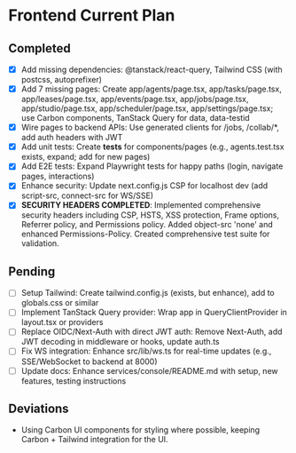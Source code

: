 # Frontend Current Plan

## Completed

- [x] Add missing dependencies: @tanstack/react-query, Tailwind CSS (with postcss, autoprefixer)
- [x] Add 7 missing pages: Create app/agents/page.tsx, app/tasks/page.tsx, app/leases/page.tsx, app/events/page.tsx, app/jobs/page.tsx, app/studio/page.tsx, app/scheduler/page.tsx, app/settings/page.tsx; use Carbon components, TanStack Query for data, data-testid
- [x] Wire pages to backend APIs: Use generated clients for /jobs, /collab/\*, add auth headers with JWT
- [x] Add unit tests: Create **tests** for components/pages (e.g., agents.test.tsx exists, expand; add for new pages)
- [x] Add E2E tests: Expand Playwright tests for happy paths (login, navigate pages, interactions)
- [x] Enhance security: Update next.config.js CSP for localhost dev (add script-src, connect-src for WS/SSE)
- [x] **SECURITY HEADERS COMPLETED**: Implemented comprehensive security headers including CSP, HSTS, XSS protection, Frame options, Referrer policy, and Permissions policy. Added object-src 'none' and enhanced Permissions-Policy. Created comprehensive test suite for validation.

## Pending

- [ ] Setup Tailwind: Create tailwind.config.js (exists, but enhance), add to globals.css or similar
- [ ] Implement TanStack Query provider: Wrap app in QueryClientProvider in layout.tsx or providers
- [ ] Replace OIDC/Next-Auth with direct JWT auth: Remove Next-Auth, add JWT decoding in middleware or hooks, update auth.ts
- [ ] Fix WS integration: Enhance src/lib/ws.ts for real-time updates (e.g., SSE/WebSocket to backend at 8000)
- [ ] Update docs: Enhance services/console/README.md with setup, new features, testing instructions

## Deviations

- Using Carbon UI components for styling where possible, keeping Carbon + Tailwind integration for the UI.
